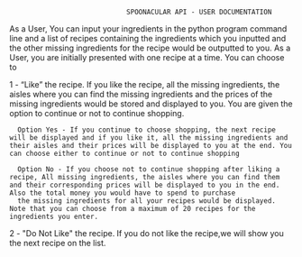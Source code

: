                                  SPOONACULAR API - USER DOCUMENTATION

As a User, You can input your ingredients in the python program command line and a list of recipes containing the ingredients which you inputted and the other missing ingredients for the recipe would be outputted to you.  As a User, you are initially presented with one recipe at a time. 
You can choose to


1 - “Like” the recipe. If you like the recipe, all the missing ingredients, the aisles where you can find the missing ingredients and the prices of the missing ingredients would be stored and displayed to you. You are given the option to continue or not to continue shopping. 


      Option Yes - If you continue to choose shopping, the next recipe will be displayed and if you like it, all the missing ingredients and their aisles and their prices will be displayed to you at the end. You can choose either to continue or not to continue shopping

      Option No - If you choose not to continue shopping after liking a recipe, All missing ingredients, the aisles where you can find them and their corresponding prices will be displayed to you in the end. Also the total money you would have to spend to purchase 
      the missing ingredients for all your recipes would be displayed. Note that you can choose from a maximum of 20 recipes for the ingredients you enter.


2 - "Do Not Like" the recipe. If you do not like the recipe,we will show you the next recipe on the list.